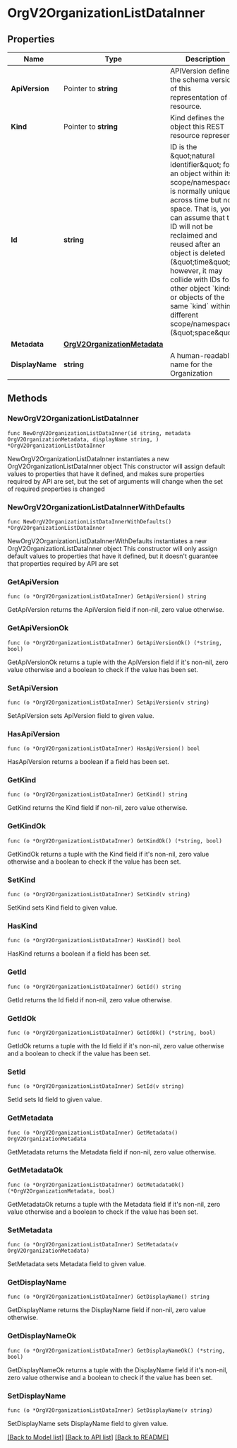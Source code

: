 # OrgV2OrganizationListDataInner

## Properties

Name | Type | Description | Notes
------------ | ------------- | ------------- | -------------
**ApiVersion** | Pointer to **string** | APIVersion defines the schema version of this representation of a resource. | [optional] [readonly] 
**Kind** | Pointer to **string** | Kind defines the object this REST resource represents. | [optional] [readonly] 
**Id** | **string** | ID is the \&quot;natural identifier\&quot; for an object within its scope/namespace; it is normally unique across time but not space. That is, you can assume that the ID will not be reclaimed and reused after an object is deleted (\&quot;time\&quot;); however, it may collide with IDs for other object &#x60;kinds&#x60; or objects of the same &#x60;kind&#x60; within a different scope/namespace (\&quot;space\&quot;). | [readonly] 
**Metadata** | [**OrgV2OrganizationMetadata**](OrgV2OrganizationMetadata.md) |  | 
**DisplayName** | **string** | A human-readable name for the Organization | 

## Methods

### NewOrgV2OrganizationListDataInner

`func NewOrgV2OrganizationListDataInner(id string, metadata OrgV2OrganizationMetadata, displayName string, ) *OrgV2OrganizationListDataInner`

NewOrgV2OrganizationListDataInner instantiates a new OrgV2OrganizationListDataInner object
This constructor will assign default values to properties that have it defined,
and makes sure properties required by API are set, but the set of arguments
will change when the set of required properties is changed

### NewOrgV2OrganizationListDataInnerWithDefaults

`func NewOrgV2OrganizationListDataInnerWithDefaults() *OrgV2OrganizationListDataInner`

NewOrgV2OrganizationListDataInnerWithDefaults instantiates a new OrgV2OrganizationListDataInner object
This constructor will only assign default values to properties that have it defined,
but it doesn't guarantee that properties required by API are set

### GetApiVersion

`func (o *OrgV2OrganizationListDataInner) GetApiVersion() string`

GetApiVersion returns the ApiVersion field if non-nil, zero value otherwise.

### GetApiVersionOk

`func (o *OrgV2OrganizationListDataInner) GetApiVersionOk() (*string, bool)`

GetApiVersionOk returns a tuple with the ApiVersion field if it's non-nil, zero value otherwise
and a boolean to check if the value has been set.

### SetApiVersion

`func (o *OrgV2OrganizationListDataInner) SetApiVersion(v string)`

SetApiVersion sets ApiVersion field to given value.

### HasApiVersion

`func (o *OrgV2OrganizationListDataInner) HasApiVersion() bool`

HasApiVersion returns a boolean if a field has been set.

### GetKind

`func (o *OrgV2OrganizationListDataInner) GetKind() string`

GetKind returns the Kind field if non-nil, zero value otherwise.

### GetKindOk

`func (o *OrgV2OrganizationListDataInner) GetKindOk() (*string, bool)`

GetKindOk returns a tuple with the Kind field if it's non-nil, zero value otherwise
and a boolean to check if the value has been set.

### SetKind

`func (o *OrgV2OrganizationListDataInner) SetKind(v string)`

SetKind sets Kind field to given value.

### HasKind

`func (o *OrgV2OrganizationListDataInner) HasKind() bool`

HasKind returns a boolean if a field has been set.

### GetId

`func (o *OrgV2OrganizationListDataInner) GetId() string`

GetId returns the Id field if non-nil, zero value otherwise.

### GetIdOk

`func (o *OrgV2OrganizationListDataInner) GetIdOk() (*string, bool)`

GetIdOk returns a tuple with the Id field if it's non-nil, zero value otherwise
and a boolean to check if the value has been set.

### SetId

`func (o *OrgV2OrganizationListDataInner) SetId(v string)`

SetId sets Id field to given value.


### GetMetadata

`func (o *OrgV2OrganizationListDataInner) GetMetadata() OrgV2OrganizationMetadata`

GetMetadata returns the Metadata field if non-nil, zero value otherwise.

### GetMetadataOk

`func (o *OrgV2OrganizationListDataInner) GetMetadataOk() (*OrgV2OrganizationMetadata, bool)`

GetMetadataOk returns a tuple with the Metadata field if it's non-nil, zero value otherwise
and a boolean to check if the value has been set.

### SetMetadata

`func (o *OrgV2OrganizationListDataInner) SetMetadata(v OrgV2OrganizationMetadata)`

SetMetadata sets Metadata field to given value.


### GetDisplayName

`func (o *OrgV2OrganizationListDataInner) GetDisplayName() string`

GetDisplayName returns the DisplayName field if non-nil, zero value otherwise.

### GetDisplayNameOk

`func (o *OrgV2OrganizationListDataInner) GetDisplayNameOk() (*string, bool)`

GetDisplayNameOk returns a tuple with the DisplayName field if it's non-nil, zero value otherwise
and a boolean to check if the value has been set.

### SetDisplayName

`func (o *OrgV2OrganizationListDataInner) SetDisplayName(v string)`

SetDisplayName sets DisplayName field to given value.



[[Back to Model list]](../README.md#documentation-for-models) [[Back to API list]](../README.md#documentation-for-api-endpoints) [[Back to README]](../README.md)


